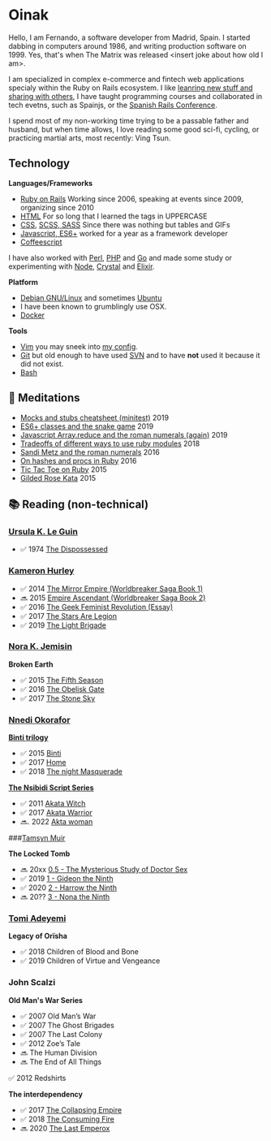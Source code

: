 
# Oinak

Hello, I am Fernando, a software developer from Madrid, Spain. I started dabbing
in computers around 1986, and writing production software on 1999.
Yes, that's when The Matrix was released &lt;insert joke about how old I am&gt;.

I am specialized in complex e-commerce and fintech web applications specialy
within the Ruby on Rails ecosystem.
I like [leanring new stuff and sharing with others](https://dev.to/oinak/),
I have taught programming courses and collaborated in tech evetns, such as 
Spainjs, or the [Spanish Rails Conference](http://conferenciaror.es/).

I spend most of my non-working time trying to be a passable father and husband,
but when time allows, I love reading some good sci-fi, cycling, or practicing
martial arts, most recently: Ving Tsun.

## Technology

**Languages/Frameworks**
- [Ruby on Rails](http://www.rubyonrails.org) Working since 2006, speaking at events since 2009, organizing since 2010
- [HTML](https://en.wikipedia.org/wiki/HTML) For so long that I learned the tags in UPPERCASE
- [CSS](https://en.wikipedia.org/wiki/Cascading_Style_Sheets), [SCSS, SASS](https://sass-lang.com/) Since there was nothing but tables and GIFs
- [Javascript, ES6+](https://en.wikipedia.org/wiki/ECMAScript) worked for a year as a framework developer 
- [Coffeescript](https://coffeescript.org/)

I have also worked with [Perl](https://www.perl.org/), [PHP](https://www.php.net/) and [Go](https://golang.org/) 
and made some study or experimenting with [Node](https://nodejs.org/en/), [Crystal](https://crystal-lang.org/) and [Elixir](https://elixir-lang.org/). 

**Platform**
- [Debian GNU/Linux](http://www.debian.org) and sometimes [Ubuntu](https://ubuntu.com/)
- I have been known to  grumblingly use OSX.
- [Docker](https://www.docker.com)

**Tools**
- [Vim](https://www.vim.org/) you may sneek into [my config](https://github.com/oinak/dotvim).
- [Git](https://git-scm.com/) but old enough to have used [SVN](https://subversion.apache.org/) and to have **not** used it because it did not exist.
- [Bash](https://www.gnu.org/software/bash/)

## 🧠 Meditations

- [Mocks and stubs cheatsheet (minitest)](https://dev.to/oinak/mocks-and-stubs-in-ruby-unit-tests-a-cheatsheet-pgh) 2019
- [ES6+ classes and the snake game](https://gist.github.com/oinak/2231c4986fb3c44ba8bb85d76162a8f9) 2019
- [Javascript Array.reduce and the roman numerals (again)](https://dev.to/oinak/understanding-js-reduce-with-roman-numerals-2ak) 2019
- [Tradeoffs of different ways to use ruby modules](https://gist.github.com/oinak/e861114887835468c963) 2018
- [Sandi Metz and the roman numerals](https://gist.github.com/oinak/683894b18377f4ebed54b03e4938ba76) 2016
- [On hashes and procs in Ruby](https://gist.github.com/oinak/28ca4deae6fd812fc3c5) 2016
- [Tic Tac Toe on Ruby](https://gist.github.com/oinak/d6421cacc89548df1e97) 2015
- [Gilded Rose Kata](https://github.com/oinak/gilded_rose_kata) 2015

## 📚 Reading (non-technical)

### [Ursula K. Le Guin](https://en.wikipedia.org/wiki/Ursula_K._Le_Guin)

- ✅  1974 [The Dispossessed](https://play.google.com/store/books/details/Ursula_K_Le_Guin_The_Dispossessed?id=tlhFtmTixvwC)

### [Kameron Hurley](https://www.kameronhurley.com/)

- ✅  2014 [The Mirror Empire (Worldbreaker Saga Book 1)](https://www.amazon.com/dp/B00IQQUYVK/ref=cm_sw_r_tw_dp_x_f0elFbMB75HYC)
- 🔜  2015 [Empire Ascendant (Worldbreaker Saga Book 2)](https://www.amazon.com/dp/B00S3OVU7W/ref=cm_sw_r_tw_dp_x_bHelFbDEN5ZFM)
- ✅  2016 [The Geek Feminist Revolution (Essay)](https://play.google.com/store/books/details/Kameron_Hurley_The_Geek_Feminist_Revolution?id=DN6UCgAAQBAJ)
- ✅  2017 [The Stars Are Legion](https://play.google.com/store/books/details/Kameron_Hurley_The_Stars_Are_Legion?id=AcmJCwAAQBAJ)
- ✅  2019 [The Light Brigade](https://play.google.com/store/books/details/Kameron_Hurley_The_Light_Brigade?id=EdRrDwAAQBAJ)

### [Nora K. Jemisin](http://nkjemisin.com/)

**Broken Earth**

- ✅  2015 [The Fifth Season](http://nkjemisin.com/books/the-fifth-season/)
- ✅  2016 [The Obelisk Gate](http://nkjemisin.com/books/book-two-the-obelisk-gate/)
- ✅  2017 [The Stone Sky](http://nkjemisin.com/books/the-stone-sky/)

### [Nnedi Okorafor](http://www.nnedi.com/)

**[Binti trilogy](http://www.nnedi.com/books/binti.html)**
- ✅  2015 [Binti](https://www.amazon.com/Binti-Nnedi-Okorafor/dp/0765385252/ref=pd_bxgy_14_img_2?_encoding=UTF8&psc=1&refRID=DME4A1VNYJ0NYTW3XY3N)
- ✅  2017 [Home](https://www.amazon.com/Binti-Home-Nnedi-Okorafor/dp/0765393115/ref=sr_1_1?ie=UTF8&qid=1485703444&sr=8-1)
- ✅  2018 [The night Masquerade](https://www.amazon.com/Binti-Night-Masquerade-Book/dp/B07C5R18TP)

**[The Nsibidi Script Series](http://www.nnedi.com/books/akata.html)**
- ✅  2011 [Akata Witch](https://www.goodreads.com/book/show/7507944-akata-witch)
- ✅  2017 [Akata Warrior](https://www.goodreads.com/book/show/18746776-akata-warrior)
- 🔜. 2022 [Akta woman](https://www.goodreads.com/book/show/57841497-akata-woman)

###[Tamsyn Muir](http://tamsynmuir.com)

**The Locked Tomb**
- 🔜 20xx [0.5 - The Mysterious Study of Doctor Sex ](https://www.goodreads.com/book/show/53465671-the-mysterious-study-of-doctor-sex)
- ✅ 2019 [1 - Gideon the Ninth](https://www.goodreads.com/book/show/42036538-gideon-the-ninth)
- ✅ 2020 [2 - Harrow the Ninth](https://www.goodreads.com/book/show/39325105-harrow-the-ninth)
- 🔜 20?? [3 - Nona the Ninth](https://www.goodreads.com/book/show/58662507-nona-the-ninth)

### [Tomi Adeyemi](https://www.tomiadeyemi.com/)

**Legacy of Orïsha**
- ✅  2018 Children of Blood and Bone
- ✅  2019 Children of Virtue and Vengeance

### John Scalzi

**Old Man's War Series**
- ✅  2007 Old Man’s War
- ✅  2007 The Ghost Brigades
- ✅  2007 The Last Colony
- ✅  2012 Zoe’s Tale
- 🔜  The Human Division
- 🔜  The End of All Things

✅ 2012 Redshirts 

**The interdependency**
- ✅  2017 [The Collapsing Empire](https://www.amazon.com/dp/B01F20E7CO/ref=cm_sw_r_tw_dp_x_9kflFbSQ2JBT1)
- ✅  2018 [The Consuming Fire](https://www.amazon.com/dp/B078X255Y1/ref=cm_sw_r_tw_dp_x_YmflFbV62BW59)
- 🔜  2020 [The Last Emperox](https://www.amazon.com/dp/B07QPGW9FS/ref=cm_sw_r_tw_dp_x_8nflFbK8G0Z7Z)
